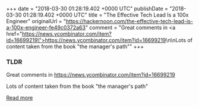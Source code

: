 +++
date = "2018-03-30 01:28:19.402 +0000 UTC"
publishDate = "2018-03-30 01:28:19.402 +0000 UTC"
title = "The Effective Tech Lead Is a 100x Engineer"
originalUrl = "https://hackernoon.com/the-effective-tech-lead-is-a-100x-engineer-fe49c0372a63"
comment = "Great comments in <a href=\"https://news.ycombinator.com/item?id=16699219\">https://news.ycombinator.com/item?id=16699219</a>\n\nLots of content taken from the book \"the manager's path\""
+++

### TLDR

Great comments in <a href="https://news.ycombinator.com/item?id=16699219">https://news.ycombinator.com/item?id=16699219</a>

Lots of content taken from the book "the manager's path"

[Read more](https://hackernoon.com/the-effective-tech-lead-is-a-100x-engineer-fe49c0372a63)
